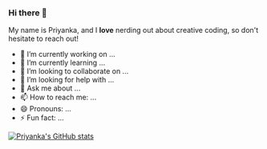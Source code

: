 ### Hi there 👋

My name is Priyanka, and I **love** nerding out about creative coding, so don't hesitate to reach out!
- 🔭 I’m currently working on ...
- 🌱 I’m currently learning ...
- 👯 I’m looking to collaborate on ...
- 🤔 I’m looking for help with ...
- 💬 Ask me about ...
- 📫 How to reach me: ...
- 😄 Pronouns: ...
- ⚡ Fun fact: ...

[![Priyanka's GitHub stats](https://github-readme-stats.vercel.app/api?username=Priyanka-125)](https://github.com/Priyanka-125/github-readme-stats)
